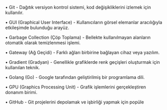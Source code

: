 •	Git - Dağıtık versiyon kontrol sistemi, kod değişikliklerini izlemek için kullanılır.

 •	GUI (Graphical User Interface) - Kullanıcıların görsel elemanlar aracılığıyla etkileşimde bulunduğu arayüz.

 •	Garbage Collection (Çöp Toplama) - Bellekte kullanılmayan alanların otomatik olarak temizlenmesi işlemi.

 •	Gateway (Ağ Geçidi) - Farklı ağları birbirine bağlayan cihaz veya yazılım.

 •	Gradient (Gradyan) - Genellikle grafiklerde renk geçişleri oluşturmak için kullanılan teknik.

 •	Golang (Go) - Google tarafından geliştirilmiş bir programlama dili.

 •	GPU (Graphics Processing Unit) - Grafik işlemlerini gerçekleştiren donanım birimi.

 •	GitHub - Git projelerini depolamak ve işbirliği yapmak için popüle
